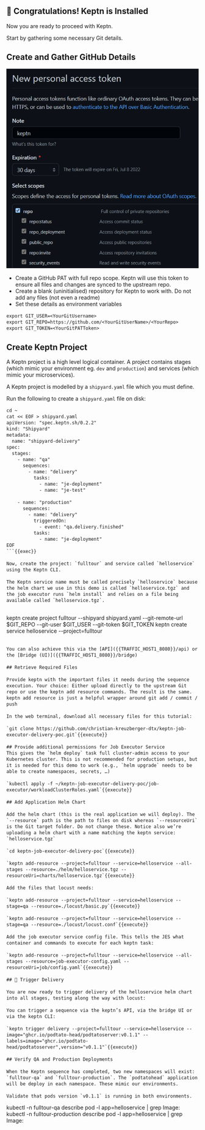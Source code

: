 ## 🎉 Congratulations! Keptn is Installed

Now you are ready to proceed with Keptn.

Start by gathering some necessary Git details.

## Create and Gather GitHub Details

![git repo](./assets/repo-token.png)

- Create a GitHub PAT with full repo scope. Keptn will use this token to ensure all files and changes are synced to the upstream repo.
- Create a blank (uninitialised) repository for Keptn to work with. Do not add any files (not even a readme)
- Set these details as environment variables

```
export GIT_USER=<YourGitUsername>
export GIT_REPO=https://github.com/<YourGitUserName>/<YourRepo>
export GIT_TOKEN=<YourGitPATToken>
```

## Create Keptn Project

A Keptn project is a high level logical container. A project contains stages (which mimic your environment eg. `dev` and `production`) and services (which mimic your microservices).

A Keptn project is modelled by a `shipyard.yaml` file which you must define.

Run the following to create a `shipyard.yaml` file on disk:

```
cd ~
cat << EOF > shipyard.yaml
apiVersion: "spec.keptn.sh/0.2.2"
kind: "Shipyard"
metadata:
  name: "shipyard-delivery"
spec:
  stages:
    - name: "qa"
      sequences:
        - name: "delivery"
          tasks:
            - name: "je-deployment"
            - name: "je-test"

    - name: "production"
      sequences:
        - name: "delivery"
          triggeredOn:
            - event: "qa.delivery.finished"
          tasks:
            - name: "je-deployment"
EOF
```{{exec}}

Now, create the project: `fulltour` and service called `helloservice` using the Keptn CLI.

The Keptn service name must be called precisely `helloservice` because the helm chart we use in this demo is called `helloservice.tgz` and the job executor runs `helm install` and relies on a file being available called `helloservice.tgz`.


```
keptn create project fulltour --shipyard shipyard.yaml --git-remote-url $GIT_REPO --git-user $GIT_USER --git-token $GIT_TOKEN
keptn create service helloservice --project=fulltour
```{{exec}}

You can also achieve this via the [API]({{TRAFFIC_HOST1_8080}}/api) or the [Bridge (UI)]({{TRAFFIC_HOST1_8080}}/bridge)

## Retrieve Required Files

Provide keptn with the important files it needs during the sequence execution. Your choice: Either upload directly to the upstream Git repo or use the keptn add resource commands. The result is the same. keptn add resource is just a helpful wrapper around git add / commit / push

In the web terminal, download all necessary files for this tutorial:

`git clone https://github.com/christian-kreuzberger-dtx/keptn-job-executor-delivery-poc.git`{{execute}}

## Provide additional permissions for Job Executor Service
This gives the `helm deploy` task full cluster-admin access to your Kubernetes cluster. This is not recommended for production setups, but it is needed for this demo to work (e.g., `helm upgrade` needs to be able to create namespaces, secrets, …)

`kubectl apply -f ~/keptn-job-executor-delivery-poc/job-executor/workloadClusterRoles.yaml`{{execute}}

## Add Application Helm Chart

Add the helm chart (this is the real application we will deploy). The `--resource` path is the path to files on disk whereas `--resourceUri` is the Git target folder. Do not change these. Notice also we’re uploading a helm chart with a name matching the keptn service: `helloservice.tgz`

`cd keptn-job-executor-delivery-poc`{{execute}}

`keptn add-resource --project=fulltour --service=helloservice --all-stages --resource=./helm/helloservice.tgz --resourceUri=charts/helloservice.tgz`{{execute}}

Add the files that locust needs:

`keptn add-resource --project=fulltour --service=helloservice --stage=qa --resource=./locust/basic.py`{{execute}}

`keptn add-resource --project=fulltour --service=helloservice --stage=qa --resource=./locust/locust.conf`{{execute}}

Add the job executor service config file. This tells the JES what container and commands to execute for each keptn task:

`keptn add-resource --project=fulltour --service=helloservice --all-stages --resource=job-executor-config.yaml --resourceUri=job/config.yaml`{{execute}}

## 🎉 Trigger Delivery

You are now ready to trigger delivery of the helloservice helm chart into all stages, testing along the way with locust:

You can trigger a sequence via the keptn’s API, via the bridge UI or via the keptn CLI:

`keptn trigger delivery --project=fulltour --service=helloservice --image="ghcr.io/podtato-head/podtatoserver:v0.1.1" --labels=image="ghcr.io/podtato-head/podtatoserver",version="v0.1.1"`{{execute}}

## Verify QA and Production Deployments

When the Keptn sequence has completed, two new namespaces will exist: `fulltour-qa` and `fulltour-production`. The `podtatohead` application will be deploy in each namespace. These mimic our environments.

Validate that pods version `v0.1.1` is running in both environments.

```
kubectl -n fulltour-qa describe pod -l app=helloservice | grep Image:
kubectl -n fulltour-production describe pod -l app=helloservice | grep Image:
```{{exec}}

